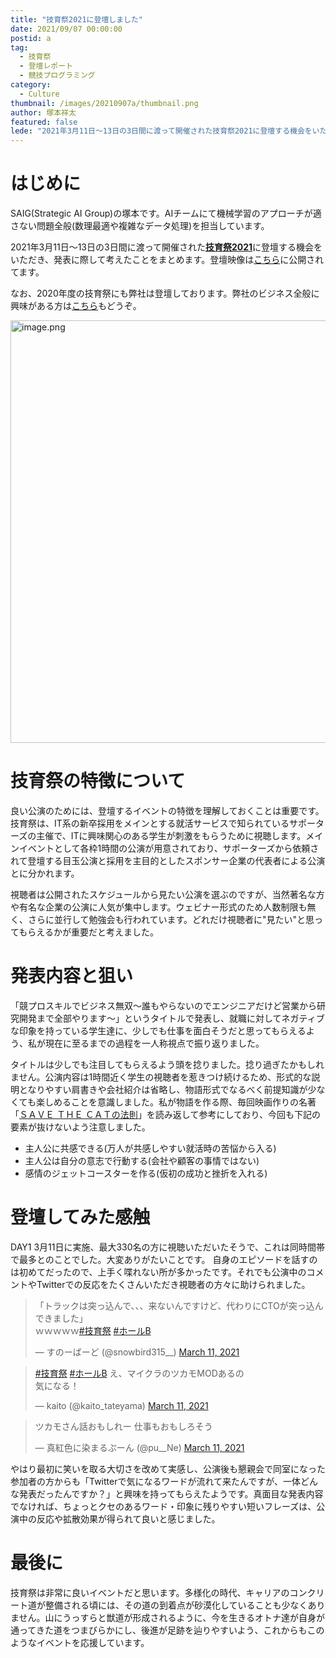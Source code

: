 ```yaml
---
title: "技育祭2021に登壇しました"
date: 2021/09/07 00:00:00
postid: a
tag:
  - 技育祭
  - 登壇レポート
  - 競技プログラミング
category:
  - Culture
thumbnail: /images/20210907a/thumbnail.png
author: 塚本祥太
featured: false
lede: "2021年3月11日～13日の3日間に渡って開催された技育祭2021に登壇する機会をいただき、発表に際して考えたことをまとめます。。"
---
```

# はじめに

SAIG(Strategic AI Group)の塚本です。AIチームにて機械学習のアプローチが適さない問題全般(数理最適や複雑なデータ処理)を担当しています。

2021年3月11日～13日の3日間に渡って開催された[**技育祭2021**](https://talent.supporterz.jp/geeksai/2021/)に登壇する機会をいただき、発表に際して考えたことをまとめます。登壇映像は[こちら](https://www.youtube.com/watch?v=HQFCDmgiOeA)に公開されてます。

なお、2020年度の技育祭にも弊社は登壇しております。弊社のビジネス全般に興味がある方は[こちら](https://www.youtube.com/watch?v=7ihC17EW2bc)もどうぞ。

<img src="/images/20210907a/image.png" alt="image.png" width="1200" height="676" loading="lazy">


# 技育祭の特徴について

良い公演のためには、登壇するイベントの特徴を理解しておくことは重要です。技育祭は、IT系の新卒採用をメインとする就活サービスで知られているサポーターズの主催で、ITに興味関心のある学生が刺激をもらうために視聴します。メインイベントとして各枠1時間の公演が用意されており、サポーターズから依頼されて登壇する目玉公演と採用を主目的としたスポンサー企業の代表者による公演とに分かれます。

視聴者は公開されたスケジュールから見たい公演を選ぶのですが、当然著名な方や有名な企業の公演に人気が集中します。ウェビナー形式のため人数制限も無く、さらに並行して勉強会も行われています。どれだけ視聴者に"見たい"と思ってもらえるかが重要だと考えました。

# 発表内容と狙い

「競プロスキルでビジネス無双～誰もやらないのでエンジニアだけど営業から研究開発まで全部やります～」というタイトルで発表し、就職に対してネガティブな印象を持っている学生達に、少しでも仕事を面白そうだと思ってもらえるよう、私が現在に至るまでの過程を一人称視点で振り返りました。

タイトルは少しでも注目してもらえるよう頭を捻りました。捻り過ぎたかもしれません。公演内容は1時間近く学生の視聴者を惹きつけ続けるため、形式的な説明となりやすい肩書きや会社紹介は省略し、物語形式でなるべく前提知識が少なくても楽しめることを意識しました。私が物語を作る際、毎回映画作りの名著「[ＳＡＶＥ ＴＨＥ ＣＡＴの法則](https://www.amazon.co.jp/%EF%BC%B3%EF%BC%A1%EF%BC%B6%EF%BC%A5-%EF%BC%B4%EF%BC%A8%EF%BC%A5-%EF%BC%A3%EF%BC%A1%EF%BC%B4%E3%81%AE%E6%B3%95%E5%89%87-%EF%BC%B3%EF%BC%A1%EF%BC%B6%EF%BC%A5-%EF%BC%B4%EF%BC%A8%EF%BC%A5-%EF%BC%A3%EF%BC%A1%EF%BC%B4%E3%81%AE%E6%B3%95%E5%89%87-%E3%83%96%E3%83%AC%E3%82%A4%E3%82%AF%E3%83%BB%E3%82%B9%E3%83%8A%E3%82%A4%E3%83%80%E3%83%BC-ebook/dp/B0776P5DX8)」を読み返して参考にしており、今回も下記の要素が抜けないよう注意しました。

- 主人公に共感できる(万人が共感しやすい就活時の苦悩から入る)
- 主人公は自分の意志で行動する(会社や顧客の事情ではない)
- 感情のジェットコースターを作る(仮初の成功と挫折を入れる)

# 登壇してみた感触

DAY1 3月11日に実施、最大330名の方に視聴いただいたそうで、これは同時間帯で最多とのことでした。大変ありがたいことです。
自身のエピソードを話すのは初めてだったので、上手く喋れない所が多かったです。それでも公演中のコメントやTwitterでの反応をたくさんいただき視聴者の方々に助けられました。

<blockquote class="twitter-tweet"><p lang="ja" dir="ltr">「トラックは突っ込んで、、、来ないんですけど、代わりにCTOが突っ込んできました」<br>ｗｗｗｗｗ<a href="https://twitter.com/hashtag/%E6%8A%80%E8%82%B2%E7%A5%AD?src=hash&amp;ref_src=twsrc%5Etfw">#技育祭</a> <a href="https://twitter.com/hashtag/%E3%83%9B%E3%83%BC%E3%83%ABB?src=hash&amp;ref_src=twsrc%5Etfw">#ホールB</a></p>&mdash; すのーばーど (@snowbird315__) <a href="https://twitter.com/snowbird315__/status/1369924212324851713?ref_src=twsrc%5Etfw">March 11, 2021</a></blockquote>

<blockquote class="twitter-tweet"><p lang="ja" dir="ltr"><a href="https://twitter.com/hashtag/%E6%8A%80%E8%82%B2%E7%A5%AD?src=hash&amp;ref_src=twsrc%5Etfw">#技育祭</a> <a href="https://twitter.com/hashtag/%E3%83%9B%E3%83%BC%E3%83%ABB?src=hash&amp;ref_src=twsrc%5Etfw">#ホールB</a> え、マイクラのツカモMODあるの<br>気になる！</p>&mdash; kaito (@kaito_tateyama) <a href="https://twitter.com/kaito_tateyama/status/1369925736643973121?ref_src=twsrc%5Etfw">March 11, 2021</a></blockquote>

<blockquote class="twitter-tweet"><p lang="ja" dir="ltr">ツカモさん話おもしれー 仕事もおもしろそう</p>&mdash; 真紅色に染まるぷーん (@pu__Ne) <a href="https://twitter.com/pu__Ne/status/1369935555413217284?ref_src=twsrc%5Etfw">March 11, 2021</a></blockquote>

 <script async src="https://platform.twitter.com/widgets.js" charset="utf-8"></script>

やはり最初に笑いを取る大切さを改めて実感し、公演後も懇親会で同室になった参加者の方からも「Twitterで気になるワードが流れて来たんですが、一体どんな発表だったんですか？」と興味を持ってもらえたようです。真面目な発表内容でなければ、ちょっとクセのあるワード・印象に残りやすい短いフレーズは、公演中の反応や拡散効果が得られて良いと感じました。

# 最後に

技育祭は非常に良いイベントだと思います。多様化の時代、キャリアのコンクリート道が整備される頃には、その道の到着点が砂漠化していることも少なくありません。山にうっすらと獣道が形成されるように、今を生きるオトナ達が自身が通ってきた道をつまびらかにし、後進が足跡を辿りやすいよう、これからもこのようなイベントを応援しています。
